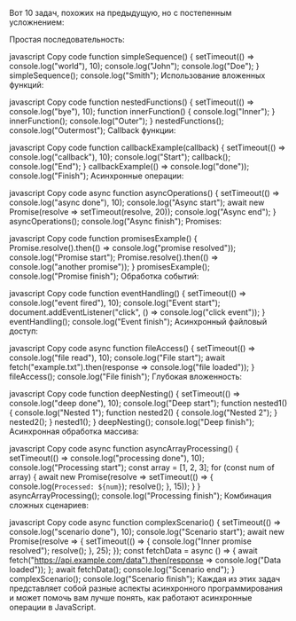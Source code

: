 Вот 10 задач, похожих на предыдущую, но с постепенным усложнением:

Простая последовательность:

javascript
Copy code
function simpleSequence() {
    setTimeout(() => console.log("world"), 10);
    console.log("John");
    console.log("Doe");
}
simpleSequence();
console.log("Smith");
Использование вложенных функций:

javascript
Copy code
function nestedFunctions() {
    setTimeout(() => console.log("bye"), 10);
    function innerFunction() {
        console.log("Inner");
    }
    innerFunction();
    console.log("Outer");
}
nestedFunctions();
console.log("Outermost");
Callback функции:

javascript
Copy code
function callbackExample(callback) {
    setTimeout(() => console.log("callback"), 10);
    console.log("Start");
    callback();
    console.log("End");
}
callbackExample(() => console.log("done"));
console.log("Finish");
Асинхронные операции:

javascript
Copy code
async function asyncOperations() {
    setTimeout(() => console.log("async done"), 10);
    console.log("Async start");
    await new Promise(resolve => setTimeout(resolve, 20));
    console.log("Async end");
}
asyncOperations();
console.log("Async finish");
Promises:

javascript
Copy code
function promisesExample() {
    Promise.resolve().then(() => console.log("promise resolved"));
    console.log("Promise start");
    Promise.resolve().then(() => console.log("another promise"));
}
promisesExample();
console.log("Promise finish");
Обработка событий:

javascript
Copy code
function eventHandling() {
    setTimeout(() => console.log("event fired"), 10);
    console.log("Event start");
    document.addEventListener("click", () => console.log("click event"));
}
eventHandling();
console.log("Event finish");
Асинхронный файловый доступ:

javascript
Copy code
async function fileAccess() {
    setTimeout(() => console.log("file read"), 10);
    console.log("File start");
    await fetch("example.txt").then(response => console.log("file loaded"));
}
fileAccess();
console.log("File finish");
Глубокая вложенность:

javascript
Copy code
function deepNesting() {
    setTimeout(() => console.log("deep done"), 10);
    console.log("Deep start");
    function nested1() {
        console.log("Nested 1");
        function nested2() {
            console.log("Nested 2");
        }
        nested2();
    }
    nested1();
}
deepNesting();
console.log("Deep finish");
Асинхронная обработка массива:

javascript
Copy code
async function asyncArrayProcessing() {
    setTimeout(() => console.log("processing done"), 10);
    console.log("Processing start");
    const array = [1, 2, 3];
    for (const num of array) {
        await new Promise(resolve => setTimeout(() => {
            console.log(`Processed: ${num}`);
            resolve();
        }, 15));
    }
}
asyncArrayProcessing();
console.log("Processing finish");
Комбинация сложных сценариев:

javascript
Copy code
async function complexScenario() {
    setTimeout(() => console.log("scenario done"), 10);
    console.log("Scenario start");
    await new Promise(resolve => {
        setTimeout(() => {
            console.log("Inner promise resolved");
            resolve();
        }, 25);
    });
    const fetchData = async () => {
        await fetch("https://api.example.com/data").then(response => console.log("Data loaded"));
    };
    await fetchData();
    console.log("Scenario end");
}
complexScenario();
console.log("Scenario finish");
Каждая из этих задач представляет собой разные аспекты асинхронного программирования и может помочь вам лучше понять, как работают асинхронные операции в JavaScript.





